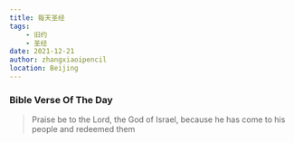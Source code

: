 ```yaml
---
title: 每天圣经
tags: 
    - 旧约
    - 圣经
date: 2021-12-21
author: zhangxiaoipencil
location: Beijing
---
```



### Bible Verse Of The Day
> Praise be to the Lord, the God of Israel, because he has come to his people and redeemed them